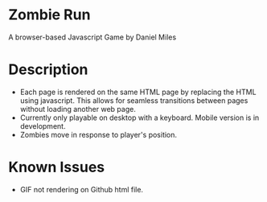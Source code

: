 # Zombie Run
A browser-based Javascript Game by Daniel Miles

# Description
- Each page is rendered on the same HTML page by replacing the HTML using javascript. This allows for seamless transitions between pages without loading another web page.
- Currently only playable on desktop with a keyboard. Mobile version is in development.
- Zombies move in response to player's position.

# Known Issues
- GIF not rendering on Github html file.
